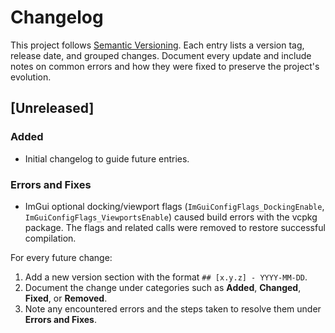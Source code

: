 # Changelog

This project follows [Semantic Versioning](https://semver.org/). Each entry lists a version tag, release date, and grouped changes. Document every update and include notes on common errors and how they were fixed to preserve the project's evolution.

## [Unreleased]

### Added
- Initial changelog to guide future entries.

### Errors and Fixes
- ImGui optional docking/viewport flags (`ImGuiConfigFlags_DockingEnable`, `ImGuiConfigFlags_ViewportsEnable`) caused build errors with the vcpkg package. The flags and related calls were removed to restore successful compilation.

For every future change:
1. Add a new version section with the format `## [x.y.z] - YYYY-MM-DD`.
2. Document the change under categories such as **Added**, **Changed**, **Fixed**, or **Removed**.
3. Note any encountered errors and the steps taken to resolve them under **Errors and Fixes**.
